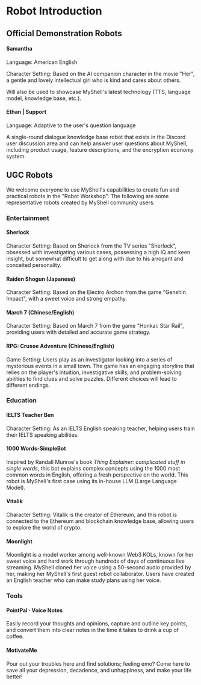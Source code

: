 # Robot Introduction

## Official Demonstration Robots

#### Samantha

Language: American English

Character Setting: Based on the AI companion character in the movie "Her", a gentle and lovely intellectual girl who is kind and cares about others.

Will also be used to showcase MyShell's latest technology (TTS, language model, knowledge base, etc.).

#### Ethan | Support

Language: Adaptive to the user's question language

A single-round dialogue knowledge base robot that exists in the Discord user discussion area and can help answer user questions about MyShell, including product usage, feature descriptions, and the encryption economy system.

## UGC Robots

We welcome everyone to use MyShell's capabilities to create fun and practical robots in the "Robot Workshop". The following are some representative robots created by MyShell community users.

### Entertainment

#### Sherlock

Character Setting: Based on Sherlock from the TV series "Sherlock", obsessed with investigating various cases, possessing a high IQ and keen insight, but somewhat difficult to get along with due to his arrogant and conceited personality.

#### Raiden Shogun (Japanese)

Character Setting: Based on the Electro Archon from the game "Genshin Impact", with a sweet voice and strong empathy.

#### March 7 (Chinese/English)

Character Setting: Based on March 7 from the game "Honkai: Star Rail", providing users with detailed and accurate game strategy.

#### RPG: Crusoe Adventure (Chinese/English)

Game Setting: Users play as an investigator looking into a series of mysterious events in a small town. The game has an engaging storyline that relies on the player's intuition, investigative skills, and problem-solving abilities to find clues and solve puzzles. Different choices will lead to different endings.

### Education

#### IELTS Teacher Ben

Character Setting: As an IELTS English speaking teacher, helping users train their IELTS speaking abilities.

#### 1000 Words-SimpleBot

Inspired by Randall Munroe's book _Thing Explainer: complicated stuff in single words_, this bot explains complex concepts using the 1000 most common words in English, offering a fresh perspective on the world. This robot is MyShell's first case using its in-house LLM (Large Language Model).

#### Vitalik

Character Setting: Vitalik is the creator of Ethereum, and this robot is connected to the Ethereum and blockchain knowledge base, allowing users to explore the world of crypto.

#### Moonlight

Moonlight is a model worker among well-known Web3 KOLs, known for her sweet voice and hard work through hundreds of days of continuous live streaming. MyShell cloned her voice using a 50-second audio provided by her, making her MyShell's first guest robot collaborator. Users have created an English teacher who can make study plans using her voice.

### Tools

#### PointPal · Voice Notes

Easily record your thoughts and opinions, capture and outline key points, and convert them into clear notes in the time it takes to drink a cup of coffee.

#### MotivateMe

Pour out your troubles here and find solutions; feeling emo? Come here to save all your depression, decadence, and unhappiness, and make your life better!

####